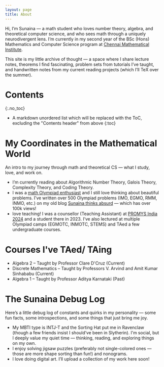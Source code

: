 ```yaml
---
layout: page
title: About
---
```

Hi, I’m Sunaina — a math student who loves number theory, algebra, and theoretical computer science, and who sees math through a uniquely neurodivergent lens. I’m currently in my second year of the BSc (Hons) Mathematics and Computer Science program at [Chennai Mathematical Institute](https://www.cmi.ac.in/). 

This site is my little archive of thought — a space where I share lecture notes, theorems I find fascinating, problem sets from tutorials I’ve taught, and handwritten notes from my current reading projects (which I’ll TeX over the summer).

# Contents
{:.no_toc}

* A markdown unordered list which will be replaced with the ToC, excluding the "Contents header" from above
{:toc}


# My Coordinates in the Mathematical World
An intro to my journey through math and theoretical CS — what I study, love, and work on.
- I’m currently reading about Algorithmic Number Theory, Galois Theory, Complexity Theory, and Coding Theory.
- I was a [math Olympiad enthusiast](https://www.egmo.org/people/person2282/)  and I still love thinking about beautiful problems. I’ve written over 500 Olympiad problems (IMO, EGMO, RMM, INMO, etc.) on my old blog [Sunaina thinks absurd](https://sunainalovesmath.blogspot.com/) — which has over 100k views!
-  love teaching! I was a counsellor (Teaching Assistant) at [PROMYS India 2024](https://promys-india.org/) and a student there in 2023. I’ve also lectured at multiple Olympiad camps (EGMOTC, INMOTC, STEMS) and TAed a few undergraduate courses.

# Courses I've TAed/ TAing
- Algebra 2 – Taught by Professor Clare D'Cruz (Current)
- Discrete Mathematics – Taught by Professors V. Arvind and Amit Kumar Sinhababu (Current)
- Algebra 1 – Taught by Professor Aditya Karnataki (Past)


# The Sunaina Debug Log
Here’s a little debug log of constants and quirks in my personality — some fun facts, some introspections, and some things that just bring me joy.
- My MBTI type is INTJ-T and the Sorting Hat put me in Ravenclaw (though a few friends insist I should’ve been in Slytherin). I'm social, but I deeply value my quiet time — thinking, reading, and exploring things on my own.
- I enjoy solving jigsaw puzzles (preferably not single-colored ones — those are more shape sorting than fun!) and nonograms.
- I love doing digital art. I’ll upload a collection of my work here soon!




